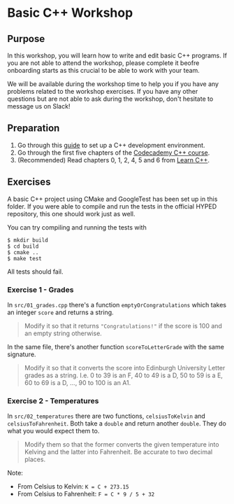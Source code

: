 # Basic C++ Workshop

## Purpose

In this workshop, you will learn how to write and edit basic C++ programs.
If you are not able to attend the workshop, please complete it beofre onboarding starts as this crucial to be able to work with your team.

We will be available during the workshop time to help you if you have any problems related to the workshop exercises.
If you have any other questions but are not able to ask during the workshop, don't hesitate to message us on Slack!

## Preparation

1. Go through this [guide](https://github.com/Hyp-ed/hyped-2022/wiki/CPP-Getting-Started) to set up a C++ development environment.
2. Go through the first five chapters of the [Codecademy C++ course](https://www.codecademy.com/learn/learn-c-plus-plus).
3. (Recommended) Read chapters 0, 1, 2, 4, 5 and 6 from [Learn C++](https://www.learncpp.com/).

## Exercises

A basic C++ project using CMake and GoogleTest has been set up in this folder.
If you were able to compile and run the tests in the official HYPED repository, this one should work just as well.

You can try compiling and running the tests with

```
$ mkdir build
$ cd build
$ cmake ..
$ make test
```

All tests should fail.

### Exercise 1 - Grades

In `src/01_grades.cpp` there's a function `emptyOrCongratulations` which takes an integer `score` and returns a string.
> Modify it so that it returns `"Congratulations!"` if the score is 100 and an empty string otherwise.

In the same file, there's another function `scoreToLetterGrade` with the same signature.
> Modify it so that it converts the score into Edinburgh University Letter grades as a string. I.e. 0 to 39 is an F, 40 to 49 is a D, 50 to 59 is a E, 60 to 69 is a D, ..., 90 to 100 is an A1.

### Exercise 2 - Temperatures

In `src/02_temperatures` there are two functions, `celsiusToKelvin` and `celsiusToFahrenheit`. Both take a `double` and return another `double`.
They do what you would expect them to.
> Modify them so that the former converts the given temperature into Kelving and the latter into Fahrenheit. Be accurate to two decimal places.

Note:
- From Celsius to Kelvin: `K = C + 273.15`
- From Celsius to Fahrenheit: `F = C * 9 / 5 + 32`